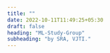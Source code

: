 ```yaml
---
title: ""
date: 2022-10-11T11:49:25+05:30
draft: false
heading: "ML-Study-Group"
subheading: "by SRA, VJTI."
---
```


